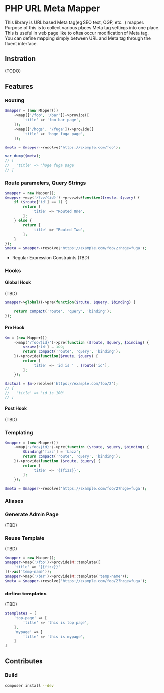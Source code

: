 # PHP URL Meta Mapper

This library is URL based Meta tag(eg SEO text, OGP, etc...) mapper.  
Purpose of this is to collect various places Meta tag settings into one place.  
This is useful in web page like to often occur modification of Meta tag.  
You can define mapping simply between URL and Meta tag through the fluent interface. 

## Instration

(TODO) 

## Features

### Routing

```php
$mapper = (new Mapper())
    ->map(['/foo', '/bar'])->provide([
        'title' => 'foo bar page',
    ]);
    ->map(['/hoge', '/fuga'])->provide([
        'title' => 'hoge fuga page',
    ]);

$meta = $mapper->resolve('https://example.com/foo');

var_dump($meta);
// [
//   'title' => 'hoge fuga page'
// ]
```

### Route parameters, Query Strings

```php
$mapper = new Mapper();
$mapper->map('/foo/{id}')->provide(function($route, $query) {
    if ($route['id'] == 1) {
        return [
            'title' => "Routed One", 
        ];
    } else {
        return [
            'title' => "Routed Two", 
        ];
    }
});
$meta = $mapper->resolve('https://example.com/foo/2?hoge=fuga');
```

* Regular Expression Constraints (TBD)

### Hooks

#### Global Hook 

(TBD)

```php
$mapper->global()->pre(function($route, $query, $binding) {
    
    return compact('route', 'query', 'binding');
});
```

#### Pre Hook

```php
$m = (new Mapper())
    ->map('/foo/{id}')->pre(function ($route, $query, $binding) {
        $route['id'] = 100;
        return compact('route', 'query', 'binding');
    })->provide(function($route, $query) {
        return [
            'title' => 'id is ' . $route['id'],
        ];
    });

$actual = $m->resolve('https://example.com/foo/2');
// [
//   'title' => 'id is 100'
// ]
```

#### Post Hook 

(TBD)

### Templating

```php
$mapper = (new Mapper())
    ->map('/foo/{id}')->pre(function ($route, $query, $binding) {
        $binding['fizz'] = 'bazz';
        return compact('route', 'query', 'binding');
    })->provide(function ($route, $query) {
        return [
            'title' => '{{fizz}}',
        ];
    });

$meta = $mapper->resolve('https://example.com/foo/2?hoge=fuga');
```

### Aliases

### Generate Admin Page 

(TBD)

### Reuse Template 

(TBD)

```php
$mapper = new Mapper();
$mapper->map('/foo')->provide(M::template([
    'title' => '{{fizz}}'
])->as('temp-name'));
$mapper->map('/bar')->provide(M::template('temp-name'));
$meta = $mapper->resolve('https://example.com/foo/2?hoge=fuga');
```

### define templates 

(TBD)

```php
$templates = [
    'top-page' => [
        'title' => 'this is top page',
    ],
    'mypage' => [
        'title' => 'this is mypage',
    ]
]


```

## Contributes

### Build

```sh
composer install --dev
```
